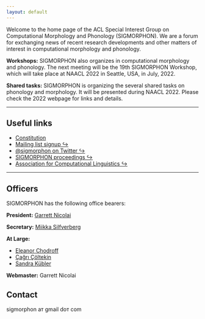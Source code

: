 ```yaml
---
layout: default
---
```


Welcome to the home page of the ACL Special Interest Group on Computational Morphology and Phonology (SIGMORPHON). We are a forum for exchanging news of recent research developments and other matters of interest in computational morphology and phonology.

**Workshops:** SIGMORPHON also organizes in computational morphology and phonology. The next meeting will be the 19th SIGMORPHON Workshop, which will take place at NAACL 2022 in Seattle, USA, in July, 2022.

**Shared tasks:** SIGMORPHON is organizing the several shared tasks on phonology and morphology. It will be presented during NAACL 2022.  Please check the 2022 webpage for links and details.

---

## Useful links

- [Constitution](constitution/)
- [Mailing list signup ↪](https://groups.google.com/g/sigmorphon)
- [@sigmorphon on Twitter ↪](https://twitter.com/sigmorphon)
- [SIGMORPHON proceedings ↪](https://aclweb.org/anthology/sigs/sigmorphon/)
- [Association for Computational Linguistics ↪](https://www.aclweb.org/portal/)

---

## Officers

SIGMORPHON has the following office bearers:

**President:**  [Garrett Nicolai](https://garrettnicolai.github.io/Garrett-Nicolai/)

**Secretary:** [Miikka Silfverberg](https://mpsilfve.github.io/)

**At Large:**

* [Eleanor Chodroff](https://www.eleanorchodroff.com/)
* [Çağrı Çöltekin](http://coltekin.net/cagri/)
* [Sandra Kübler](http://cl.indiana.edu/~skuebler/)

**Webmaster:** Garrett Nicolai

## Contact

sigmorphon ат gmail dот com
